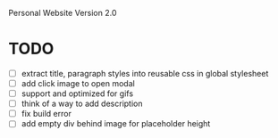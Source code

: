 Personal Website Version 2.0

# TODO

- [ ] extract title, paragraph styles into reusable css in global stylesheet
- [ ] add click image to open modal
- [ ] support and optimized for gifs
- [ ] think of a way to add description
- [ ] fix build error
- [ ] add empty div behind image for placeholder height
